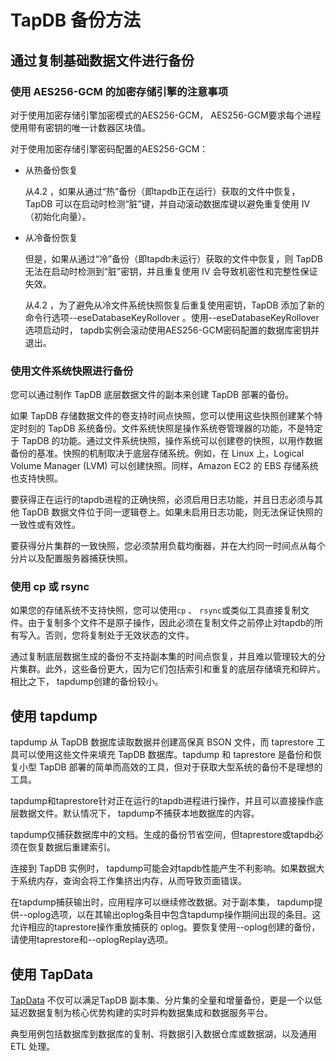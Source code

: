 # TapDB 备份方法

## 通过复制基础数据文件进行备份

### 使用 AES256-GCM 的加密存储引擎的注意事项

对于使用加密存储引擎加密模式的AES256-GCM， AES256-GCM要求每个进程使用带有密钥的唯一计数器区块值。

对于使用加密存储引擎密码配置的AES256-GCM：

- 从热备份恢复

    从4.2 ，如果从通过“热”备份（即tapdb正在运行）获取的文件中恢复，TapDB 可以在启动时检测“脏”键，并自动滚动数据库键以避免重复使用 IV（初始化向量）。

- 从冷备份恢复

    但是，如果从通过“冷”备份（即tapdb未运行）获取的文件中恢复，则 TapDB 无法在启动时检测到“脏”密钥，并且重复使用 IV 会导致机密性和完整性保证失效。

    从4.2 ，为了避免从冷文件系统快照恢复后重复使用密钥，TapDB 添加了新的命令行选项--eseDatabaseKeyRollover 。使用--eseDatabaseKeyRollover选项启动时， tapdb实例会滚动使用AES256-GCM密码配置的数据库密钥并退出。

### 使用文件系统快照进行备份

您可以通过制作 TapDB 底层数据文件的副本来创建 TapDB 部署的备份。

如果 TapDB 存储数据文件的卷支持时间点快照，您可以使用这些快照创建某个特定时刻的 TapDB 系统备份。文件系统快照是操作系统卷管理器的功能，不是特定于 TapDB 的功能。通过文件系统快照，操作系统可以创建卷的快照，以用作数据备份的基准。快照的机制取决于底层存储系统。例如，在 Linux 上，Logical Volume Manager (LVM) 可以创建快照。同样，Amazon EC2 的 EBS 存储系统也支持快照。

要获得正在运行的tapdb进程的正确快照，必须启用日志功能，并且日志必须与其他 TapDB 数据文件位于同一逻辑卷上。如果未启用日志功能，则无法保证快照的一致性或有效性。

要获得分片集群的一致快照，您必须禁用负载均衡器，并在大约同一时间点从每个分片以及配置服务器捕获快照。

### 使用 cp 或 rsync

如果您的存储系统不支持快照，您可以使用`cp` 、 `rsync`或类似工具直接复制文件。由于复制多个文件不是原子操作，因此必须在复制文件之前停止对tapdb的所有写入。否则，您将复制处于无效状态的文件。

通过复制底层数据生成的备份不支持副本集的时间点恢复，并且难以管理较大的分片集群。此外，这些备份更大，因为它们包括索引和重复的底层存储填充和碎片。相比之下， tapdump创建的备份较小。

## 使用 tapdump

tapdump 从 TapDB 数据库读取数据并创建高保真 BSON 文件，而 taprestore 工具可以使用这些文件来填充 TapDB 数据库。tapdump 和 taprestore 是备份和恢复小型 TapDB 部署的简单而高效的工具，但对于获取大型系统的备份不是理想的工具。

tapdump和taprestore针对正在运行的tapdb进程进行操作，并且可以直接操作底层数据文件。默认情况下， tapdump不捕获本地数据库的内容。

tapdump仅捕获数据库中的文档。生成的备份节省空间，但taprestore或tapdb必须在恢复数据后重建索引。

连接到 TapDB 实例时， tapdump可能会对tapdb性能产生不利影响。如果数据大于系统内存，查询会将工作集挤出内存，从而导致页面错误。

在tapdump捕获输出时，应用程序可以继续修改数据。对于副本集， tapdump提供--oplog选项，以在其输出oplog条目中包含tapdump操作期间出现的条目。这允许相应的taprestore操作重放捕获的 oplog。要恢复使用--oplog创建的备份，请使用taprestore和--oplogReplay选项。

## 使用 TapData

[TapData](https://tapdata.net) 不仅可以满足TapDB 副本集、分片集的全量和增量备份，更是一个以低延迟数据复制为核心优势构建的实时异构数据集成和数据服务平台。

典型用例包括数据库到数据库的复制、将数据引入数据仓库或数据湖，以及通用 ETL 处理。

